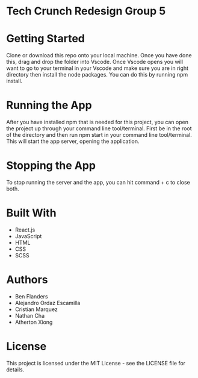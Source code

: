 # Tech Crunch Redesign Group 5


# Getting Started
Clone or download this repo onto your local machine. Once you have done this, drag and drop the folder into Vscode. Once Vscode opens you will want to go to your terminal in your Vscode and make sure you are in right directory then install the node packages. You can do this by running npm install.

# Running the App
After you have installed npm that is needed for this project, you can open the project up through your command line tool/terminal. First be in the root of the directory and then run npm start in your command line tool/terminal. This will start the app server, opening the application.

# Stopping the App
To stop running the server and the app, you can hit command + c to close both.

# Built With
* React.js
* JavaScript
* HTML
* CSS
* SCSS
# Authors
* Ben Flanders
* Alejandro Ordaz Escamilla
* Cristian Marquez
* Nathan Cha
* Atherton Xiong

# License
This project is licensed under the MIT License - see the LICENSE file for details.
